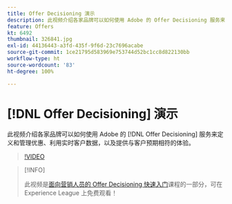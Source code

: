 ```yaml
---
title: Offer Decisioning 演示
description: 此视频介绍各家品牌可以如何使用 Adobe 的 Offer Decisioning 服务来定义和管理优惠、利用实时客户数据，以及提供与客户预期相符的体验。
feature: Offers
kt: 6492
thumbnail: 326841.jpg
exl-id: 44136443-a3fd-435f-9f6d-23c7696acabe
source-git-commit: 1ce21795d583969e753744d52bc1cc8d822130bb
workflow-type: ht
source-wordcount: '83'
ht-degree: 100%

---
```


# [!DNL Offer Decisioning] 演示

此视频介绍各家品牌可以如何使用 Adobe 的 [!DNL Offer Decisioning] 服务来定义和管理优惠、利用实时客户数据，以及提供与客户预期相符的体验。

>[!VIDEO](https://video.tv.adobe.com/v/326841?quality=12&learn=on)

>[!INFO]
>
> 此视频是[面向营销人员的 Offer Decisioning 快速入门](https://experienceleague.adobe.com/?recommended=ExperiencePlatform-U-1-2020.1.offerdecisioning?lang=zh-Hans)课程的一部分，可在 Experience League 上免费观看！
